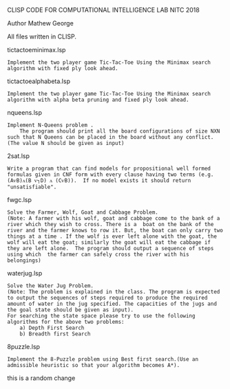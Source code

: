 CLISP CODE FOR COMPUTATIONAL INTELLIGENCE LAB NITC 2018

Author Mathew George

All files written in CLISP.

tictactoeminimax.lsp

	Implement the two player game Tic-Tac-Toe Using the Minimax search algorithm with fixed ply look ahead.

tictactoealphabeta.lsp
	
	Implement the two player game Tic-Tac-Toe Using the Minimax search algorithm with alpha beta pruning and fixed ply look ahead.

nqueens.lsp

	Implement N-Queens problem .
        The program should print all the board configurations of size NXN such that N Queens can be placed in the board without any conflict.(The value N should be given as input)

2sat.lsp
	
	Write a program that can find models for propositional well formed formulas given in CNF form with every clause having two terms (e.g. (AѵB)ᴧ(B ѵ┐D) ᴧ (CѵB)).  If no model exists it should return "unsatisfiable".

fwgc.lsp

	Solve the Farmer, Wolf, Goat and Cabbage Problem. 
	(Note: A farmer with his wolf, goat and cabbage come to the bank of a river which they wish to cross. There is a  boat on the bank of the river and the farmer knows to row it. But, the boat can only carry two things at a time . If the wolf is ever left alone with the goat, the wolf will eat the goat; similarly the goat will eat the cabbage if they are left alone.  The program should output a sequence of steps using which  the farmer can safely cross the river with his belongings) 

waterjug.lsp

	Solve the Water Jug Problem. 
	(Note: The problem is explained in the class. The program is expected to output the sequences of steps required to produce the required amount of water in the jug specified. The capacities of the jugs and the goal state should be given as input). 
	For searching the state space please try to use the following algorithms for the above two problems: 
		a) Depth First Search 
		b) Breadth first Search 

8puzzle.lsp

	Implement the 8-Puzzle problem using Best first search.(Use an admissible heuristic so that your algorithm becomes A*). 


this is a random change